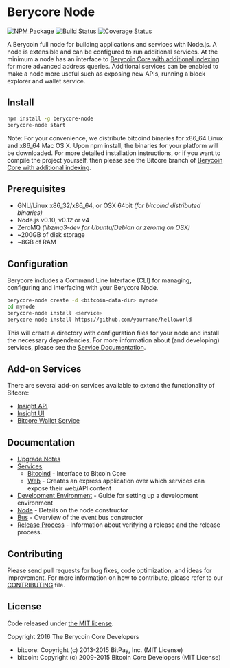 Berycore Node
============

[![NPM Package](https://img.shields.io/npm/v/berycore-node.svg?style=flat-square)](https://www.npmjs.org/package/berycore-node)
[![Build Status](https://img.shields.io/travis/berycoin-project/berycore-node.svg?branch=master&style=flat-square)](https://travis-ci.org/berycoin-project/berycore-node)
[![Coverage Status](https://img.shields.io/coveralls/berycoin-project/berycore-node.svg?style=flat-square)](https://coveralls.io/r/berycoin-project/berycore-node)

A Berycoin full node for building applications and services with Node.js. A node is extensible and can be configured to run additional services. At the minimum a node has an interface to [Berycoin Core with additional indexing](https://github.com/berycoin-project/berycore-berycoin) for more advanced address queries. Additional services can be enabled to make a node more useful such as exposing new APIs, running a block explorer and wallet service.

## Install

```bash
npm install -g berycore-node
berycore-node start
```

Note: For your convenience, we distribute bitcoind binaries for x86_64 Linux and x86_64 Mac OS X. Upon npm install, the binaries for your platform will be downloaded. For more detailed installation instructions, or if you want to compile the project yourself, then please see the Bitcore branch of [Berycoin Core with additional indexing](https://github.com/berycoin-project/berycore-berycoin).

## Prerequisites

- GNU/Linux x86_32/x86_64, or OSX 64bit *(for bitcoind distributed binaries)*
- Node.js v0.10, v0.12 or v4
- ZeroMQ *(libzmq3-dev for Ubuntu/Debian or zeromq on OSX)*
- ~200GB of disk storage
- ~8GB of RAM

## Configuration

Berycore includes a Command Line Interface (CLI) for managing, configuring and interfacing with your Berycore Node.

```bash
berycore-node create -d <bitcoin-data-dir> mynode
cd mynode
berycore-node install <service>
berycore-node install https://github.com/yourname/helloworld
```

This will create a directory with configuration files for your node and install the necessary dependencies. For more information about (and developing) services, please see the [Service Documentation](docs/services.md).

## Add-on Services

There are several add-on services available to extend the functionality of Bitcore:

- [Insight API](https://github.com/bitpay/insight-api)
- [Insight UI](https://github.com/bitpay/insight-ui)
- [Bitcore Wallet Service](https://github.com/bitpay/bitcore-wallet-service)

## Documentation

- [Upgrade Notes](docs/upgrade.md)
- [Services](docs/services.md)
  - [Bitcoind](docs/services/bitcoind.md) - Interface to Bitcoin Core
  - [Web](docs/services/web.md) - Creates an express application over which services can expose their web/API content
- [Development Environment](docs/development.md) - Guide for setting up a development environment
- [Node](docs/node.md) - Details on the node constructor
- [Bus](docs/bus.md) - Overview of the event bus constructor
- [Release Process](docs/release.md) - Information about verifying a release and the release process.

## Contributing

Please send pull requests for bug fixes, code optimization, and ideas for improvement. For more information on how to contribute, please refer to our [CONTRIBUTING](https://github.com/berycoin-project/berycore/blob/master/CONTRIBUTING.md) file.

## License

Code released under [the MIT license](https://github.com/berycoin-project/berycore-node/blob/master/LICENSE).

Copyright 2016 The Berycoin Core Developers

- bitcore: Copyright (c) 2013-2015 BitPay, Inc. (MIT License)
- bitcoin: Copyright (c) 2009-2015 Bitcoin Core Developers (MIT License)
